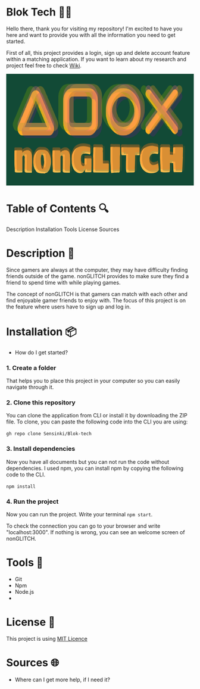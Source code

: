 # Blok Tech :technologist:

Hello there, thank you for visiting my repository! I'm excited to have you here and want to provide you with all the information you need to get started.

First of all, this project provides a login, sign up and delete account feature within a matching application. If you want to learn about my research and project feel free to check [Wiki](https://github.com/Sensinki/Blok-tech/wiki).

<img src="./static/wiki-images/logo-with-name-light.png" height="300px" alt="project image">


# Table of Contents :mag:
Description 
Installation
Tools
License
Sources


# Description :memo:
Since gamers are always at the computer, they may have difficulty finding friends outside of the game. nonGLITCH provides to make sure they find a friend to spend time with while playing games. 

The concept of nonGLITCH is that gamers can match with each other and find enjoyable gamer friends to enjoy with. The focus of this project is on the feature where users have to sign up and log in.


# Installation :package:
- How do I get started?
### 1. Create a folder
That helps you to place this project in your computer so you can easily navigate through it. 
### 2. Clone this repository 
You can clone the application from CLI or install it by downloading the ZIP file. To clone, you can paste the following code into the CLI you are using:

`gh repo clone Sensinki/Blok-tech`

### 3. Install dependencies
Now you have all documents but you can not run the code without dependencies. I used npm, you can install npm by copying the following code to the CLI.

`npm install`

### 4. Run the project
Now you can run the project. Write your terminal `npm start`. 

To check the connection you can go to your browser and write "localhost:3000". If nothing is wrong, you can see an welcome screen of nonGLITCH.

# Tools :wrench:

* Git
* Npm
* Node.js
* 

# License :page_facing_up:
This project is using [MIT Licence](https://github.com/Sensinki/Blok-tech/blob/main/Project%20Tech/LICENCE)

# Sources :globe_with_meridians:
- Where can I get more help, if I need it?

